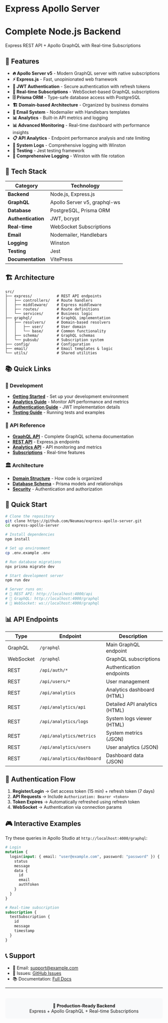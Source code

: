 # Express Apollo Server

<div class="hero">
  <h1>Complete Node.js Backend</h1>
  <p>Express REST API + Apollo GraphQL with Real-time Subscriptions</p>
</div>

## 🚀 Features

- **🔥 Apollo Server v5** - Modern GraphQL server with native subscriptions
- **⚡ Express.js** - Fast, unopinionated web framework
- **🔐 JWT Authentication** - Secure authentication with refresh tokens
- **📡 Real-time Subscriptions** - WebSocket-based GraphQL subscriptions
- **🗄️ Prisma ORM** - Type-safe database access with PostgreSQL
- **🏗️ Domain-based Architecture** - Organized by business domains
- **📧 Email System** - Nodemailer with Handlebars templates
- **📊 Analytics** - Built-in API metrics and logging
- **📊 Advanced Monitoring** - Real-time dashboard with performance insights
- **📋 API Analytics** - Endpoint performance analysis and rate limiting
- **📝 System Logs** - Comprehensive logging with Winston
- **🧪 Testing** - Jest testing framework
- **📝 Comprehensive Logging** - Winston with file rotation

## 🎯 Tech Stack

| Category           | Technology                   |
| ------------------ | ---------------------------- |
| **Backend**        | Node.js, Express.js          |
| **GraphQL**        | Apollo Server v5, graphql-ws |
| **Database**       | PostgreSQL, Prisma ORM       |
| **Authentication** | JWT, bcrypt                  |
| **Real-time**      | WebSocket Subscriptions      |
| **Email**          | Nodemailer, Handlebars       |
| **Logging**        | Winston                      |
| **Testing**        | Jest                         |
| **Documentation**  | VitePress                    |

## 🏗️ Architecture

```
src/
├── express/           # REST API endpoints
│   ├── controllers/   # Route handlers
│   ├── middleware/    # Express middleware
│   ├── routes/        # Route definitions
│   └── services/      # Business logic
├── graphql/           # GraphQL implementation
│   ├── resolvers/     # Domain-based resolvers
│   │   ├── user/      # User domain
│   │   └── base/      # Common functionality
│   ├── schema/        # GraphQL schemas
│   └── pubsub/        # Subscription system
├── config/            # Configuration
├── email/             # Email templates & logic
└── utils/             # Shared utilities
```

## 📚 Quick Links

### 🔧 Development

- [**Getting Started**](/guides/) - Set up your development environment
- [**Analytics Guide**](/guides/analytics) - Monitor API performance and metrics
- [**Authentication Guide**](/guides/authentication) - JWT implementation details
- [**Testing Guide**](/guides/testing) - Running tests and examples

### 📖 API Reference

- [**GraphQL API**](/api/graphql/schema) - Complete GraphQL schema documentation
- [**REST API**](/api/rest/authentication) - Express.js endpoints
- [**Analytics API**](/api/rest/analytics) - API monitoring and metrics
- [**Subscriptions**](/api/graphql/subscriptions) - Real-time features

### 🏛️ Architecture

- [**Domain Structure**](/architecture/domain-structure) - How code is organized
- [**Database Schema**](/architecture/database) - Prisma models and relationships
- [**Security**](/architecture/security) - Authentication and authorization

## 🚀 Quick Start

```bash
# Clone the repository
git clone https://github.com/Neumao/express-apollo-server.git
cd express-apollo-server

# Install dependencies
npm install

# Set up environment
cp .env.example .env

# Run database migrations
npx prisma migrate dev

# Start development server
npm run dev

# Server runs on:
# 📡 REST API: http://localhost:4000/api
# 🎯 GraphQL: http://localhost:4000/graphql
# 🔌 WebSocket: ws://localhost:4000/graphql
```

## 📊 API Endpoints

| Type      | Endpoint                   | Description                   |
| --------- | -------------------------- | ----------------------------- |
| GraphQL   | `/graphql`                 | Main GraphQL endpoint         |
| WebSocket | `/graphql`                 | GraphQL subscriptions         |
| REST      | `/api/auth/*`              | Authentication endpoints      |
| REST      | `/api/users/*`             | User management               |
| REST      | `/api/analytics`           | Analytics dashboard (HTML)    |
| REST      | `/api/analytics/api`       | Detailed API analytics (HTML) |
| REST      | `/api/analytics/logs`      | System logs viewer (HTML)     |
| REST      | `/api/analytics/metrics`   | System metrics (JSON)         |
| REST      | `/api/analytics/users`     | User analytics (JSON)         |
| REST      | `/api/analytics/dashboard` | Dashboard data (JSON)         |

## 🔐 Authentication Flow

1. **Register/Login** → Get access token (15 min) + refresh token (7 days)
2. **API Requests** → Include `Authorization: Bearer <token>`
3. **Token Expires** → Automatically refreshed using refresh token
4. **WebSocket** → Authentication via connection params

## 🎮 Interactive Examples

Try these queries in Apollo Studio at `http://localhost:4000/graphql`:

```graphql
# Login
mutation {
  login(input: { email: "user@example.com", password: "password" }) {
    status
    message
    data {
      id
      email
      authToken
    }
  }
}

# Real-time subscription
subscription {
  testSubscription {
    id
    message
    timestamp
  }
}
```

## 📞 Support

- 📧 Email: [support@example.com](mailto:support@example.com)
- 🐛 Issues: [GitHub Issues](https://github.com/Neumao/express-apollo-server/issues)
- 📚 Documentation: [Full Docs](/guides/)

---

<div style="text-align: center; margin-top: 2rem; padding: 1rem; background: #f8f9fa; border-radius: 8px;">
  <strong>🚀 Production-Ready Backend</strong><br>
  Express + Apollo GraphQL + Real-time Subscriptions
</div>
